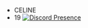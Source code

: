 - CELINE
- 19
[![Discord Presence](https://lanyard.cnrad.dev/api/:898990165266169939)](https://discord.com/users/:898990165266169939)

